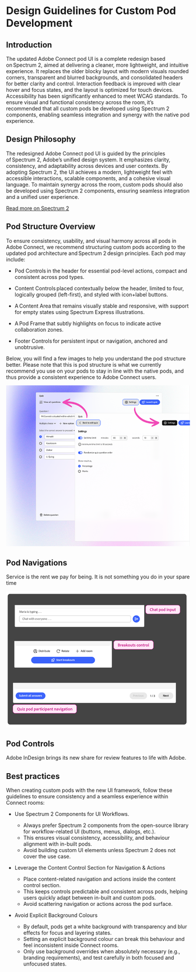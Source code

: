 # Design Guidelines for Custom Pod Development

## Introduction 

The updated Adobe Connect pod UI is a complete redesign based on Spectrum 2, aimed at delivering a cleaner, more lightweight, and intuitive experience. It replaces the older blocky layout with modern visuals rounded corners, transparent and blurred backgrounds, and consolidated headers for better clarity and control. Interaction feedback is improved with clear hover and focus states, and the layout is optimized for touch devices. Accessibility has been significantly enhanced to meet WCAG standards. To ensure visual and functional consistency across the room, it’s recommended that all custom pods be developed using Spectrum 2 components, enabling seamless integration and synergy with the native pod experience.  

## Design Philosophy 

The redesigned Adobe Connect pod UI is guided by the principles of Spectrum 2, Adobe’s unified design system. It emphasizes clarity, consistency, and adaptability across devices and user contexts. By adopting Spectrum 2, the UI achieves a modern, lightweight feel with accessible interactions, scalable components, and a cohesive visual language. To maintain synergy across the room, custom pods should also be developed using Spectrum 2 components, ensuring seamless integration and a unified user experience. 

 
[Read more on Spectrum 2](https://react-spectrum.adobe.com/s2/index.html?path=/) 

 
## Pod Structure Overview 

To ensure consistency, usability, and visual harmony across all pods in Adobe Connect, we recommend structuring custom pods according to the updated pod architecture and Spectrum 2 design principles. Each pod may include: 

- Pod Controls in the header for essential pod-level actions, compact and consistent across pod types. 

- Content Controls placed contextually below the header, limited to four, logically grouped (left-first), and styled with icon+label buttons. 

- A Content Area that remains visually stable and responsive, with support for empty states using Spectrum Express illustrations. 

- A Pod Frame that subtly highlights on focus to indicate active collaboration zones. 

- Footer Controls for persistent input or navigation, anchored and unobtrusive.

Below, you will find a few images to help you understand the pod structure better. Please note that this is pod structure is what we currently recommend you use on your pods to stay in line with the native pods, and thus provide a consistent experience to Adobe Connect users. 


<ImageTextBlock slots="image,heading,text" repeat="2" bgColor="#f8f8f8" className="boxmodal" isCenter variantsTypePrimary='accent'/>

![Pod Navigations](pod_navigations_1.png)

## Pod Navigations

Service is the rent we pay for being. It is not something you do in your spare time

![Pod Controls](pod_controls_1.png)

## Pod Controls

Adobe InDesign brings its new share for review features to life with Adobe.

 
## Best practices

When creating custom pods with the new UI framework, follow these guidelines to ensure consistency and a seamless experience within Connect rooms: 

- Use Spectrum 2 Components for UI Workflows.

  - Always prefer Spectrum 2 components from the open-source library for workflow-related UI (buttons, menus, dialogs, etc.). 
  - This ensures visual consistency, accessibility, and behaviour alignment with in-built pods. 
  - Avoid building custom UI elements unless Spectrum 2 does not cover the use case.
    
- Leverage the Content Control Section for Navigation & Actions 
  - Place content-related navigation and actions inside the content control section. 
  - This keeps controls predictable and consistent across pods, helping users quickly adapt between in-built and custom pods. 
  - Avoid scattering navigation or actions across the pod surface. 

- Avoid Explicit Background Colours 
  - By default, pods get a white background with transparency and blur effects for focus and layering states. 
  - Setting an explicit background colour can break this behaviour and feel inconsistent inside Connect rooms. 
  - Only use background overrides when absolutely necessary (e.g., branding requirements), and test carefully in both focused and unfocused states. 
